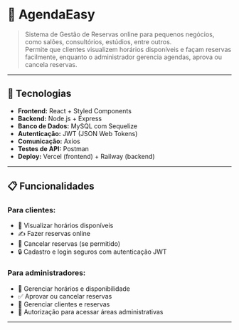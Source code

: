 # 📅 AgendaEasy

> Sistema de Gestão de Reservas online para pequenos negócios, como salões, consultórios, estúdios, entre outros.  
> Permite que clientes visualizem horários disponíveis e façam reservas facilmente, enquanto o administrador gerencia agendas, aprova ou cancela reservas.

---

## 🚀 Tecnologias

- **Frontend:** React + Styled Components  
- **Backend:** Node.js + Express  
- **Banco de Dados:** MySQL com Sequelize  
- **Autenticação:** JWT (JSON Web Tokens)  
- **Comunicação:** Axios  
- **Testes de API:** Postman  
- **Deploy:** Vercel (frontend) + Railway (backend)

---

## 📋 Funcionalidades

### Para clientes:
- 📅 Visualizar horários disponíveis  
- ✍️ Fazer reservas online  
- 🔄 Cancelar reservas (se permitido)  
- 🔒 Cadastro e login seguros com autenticação JWT

### Para administradores:
- 📅 Gerenciar horários e disponibilidade  
- ✅ Aprovar ou cancelar reservas  
- 👥 Gerenciar clientes e reservas  
- 🔐 Autorização para acessar áreas administrativas

---

